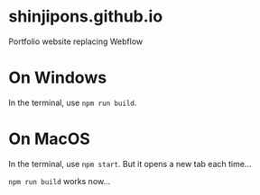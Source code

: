 # shinjipons.github.io
Portfolio website replacing Webflow

# On Windows 
In the terminal, use `npm run build`.

# On MacOS
In the terminal, use `npm start`. But it opens a new tab each time...

`npm run build` works now...